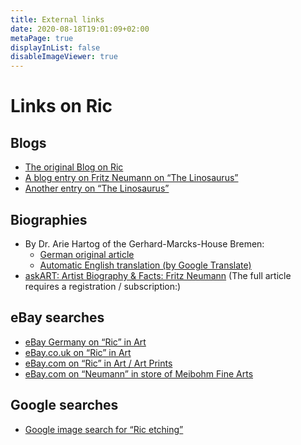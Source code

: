 ```yaml
---
title: External links
date: 2020-08-18T19:01:09+02:00
metaPage: true
displayInList: false
disableImageViewer: true
---
```

Links on Ric
============

Blogs
-----

*   [The original Blog on Ric](http://ric-unknownartist.blogspot.com/)
*   [A blog entry on Fritz Neumann on “The Linosaurus”](http://gerrie-thefriendlyghost.blogspot.com/2012/02/mystery-prints.html)
*   [Another entry on “The Linosaurus”](http://gerrie-thefriendlyghost.blogspot.com/2012/02/mystery-prints-continued.html)

Biographies
-----------

*   By Dr. Arie Hartog of the Gerhard-Marcks-House Bremen:
    *   [German original article](https://freundeskreis-kunst.de/?kuenstler_oldenburg=neumann-fritz)
    *   [Automatic English translation (by Google Translate)](https://freundeskreis--kunst-de.translate.goog/?kuenstler_oldenburg=neumann-fritz&_x_tr_sl=auto&_x_tr_tl=de&_x_tr_hl=en&_x_tr_pto)
* [askART: Artist Biography & Facts: Fritz Neumann](https://www.askart.com/artist/Fritz_Neumann/11057559/Fritz_Neumann.aspx) (The full article requires a registration / subscription:)

eBay searches 
-------------

*   [eBay Germany on “Ric” in Art](https://www.ebay.de/sch/i.html?_odkw=Ric&_osacat=550&_from=R40&_trksid=p2045573.m570.l1313.TR5.TRC2.A0.H0.XRic+-flair.TRS0&_nkw=Ric+-flair&_sacat=550)
*   [eBay.co.uk on “Ric” in Art](https://www.ebay.co.uk/sch/550/i.html?_from=R40&_nkw=ric+-flair)
*   [eBay.com on “Ric” in Art / Art Prints](https://www.ebay.com/sch/i.html?_from=R40&_trksid=p2499334.m570.l1312&_nkw=Ric&_sacat=360)
*   [eBay.com on “Neumann” in store of Meibohm Fine Arts ](http://www.ebaystores.com/Meibohm-Fine-Arts/_i.html?_nkw=Neumann&submit=Search&_sid=386397461)

Google searches
---------------

*  [Google image search for “Ric etching”](https://www.google.com/search?q=ric+etching&safe=off&source=lnms&tbm=isch&sa=X&ved=2ahUKEwiV1pHxianrAhVLNOwKHYcZBhYQ_AUoAXoECAsQAw&biw=1280&bih=873)
